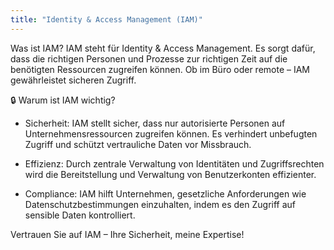 ```yaml
---
title: "Identity & Access Management (IAM)"
---
```


Was ist IAM? IAM steht für Identity & Access Management. Es sorgt dafür, dass die richtigen Personen und Prozesse zur richtigen Zeit auf die benötigten Ressourcen zugreifen können. Ob im Büro oder remote – IAM gewährleistet sicheren Zugriff.

🔒 Warum ist IAM wichtig?

* Sicherheit: IAM stellt sicher, dass nur autorisierte Personen auf Unternehmensressourcen zugreifen können. Es verhindert unbefugten Zugriff und schützt vertrauliche Daten vor Missbrauch.

* Effizienz: Durch zentrale Verwaltung von Identitäten und Zugriffsrechten wird die Bereitstellung und Verwaltung von Benutzerkonten effizienter.

* Compliance: IAM hilft Unternehmen, gesetzliche Anforderungen wie Datenschutzbestimmungen einzuhalten, indem es den Zugriff auf sensible Daten kontrolliert.


Vertrauen Sie auf IAM – Ihre Sicherheit, meine Expertise!
